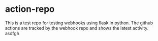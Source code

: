 # action-repo
This is a test repo for testing webhooks using flask in python. The github actions are tracked by the webhook repo and shows the latest activity.
asdfgh
